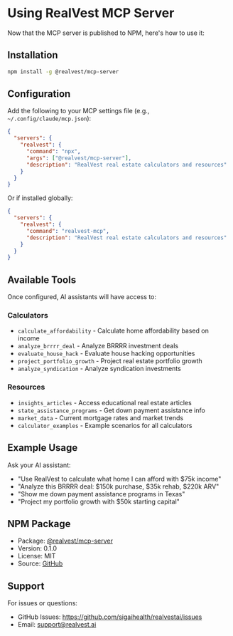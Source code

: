 # Using RealVest MCP Server

Now that the MCP server is published to NPM, here's how to use it:

## Installation

```bash
npm install -g @realvest/mcp-server
```

## Configuration

Add the following to your MCP settings file (e.g., `~/.config/claude/mcp.json`):

```json
{
  "servers": {
    "realvest": {
      "command": "npx",
      "args": ["@realvest/mcp-server"],
      "description": "RealVest real estate calculators and resources"
    }
  }
}
```

Or if installed globally:

```json
{
  "servers": {
    "realvest": {
      "command": "realvest-mcp",
      "description": "RealVest real estate calculators and resources"
    }
  }
}
```

## Available Tools

Once configured, AI assistants will have access to:

### Calculators
- `calculate_affordability` - Calculate home affordability based on income
- `analyze_brrrr_deal` - Analyze BRRRR investment deals
- `evaluate_house_hack` - Evaluate house hacking opportunities
- `project_portfolio_growth` - Project real estate portfolio growth
- `analyze_syndication` - Analyze syndication investments

### Resources
- `insights_articles` - Access educational real estate articles
- `state_assistance_programs` - Get down payment assistance info
- `market_data` - Current mortgage rates and market trends
- `calculator_examples` - Example scenarios for all calculators

## Example Usage

Ask your AI assistant:
- "Use RealVest to calculate what home I can afford with $75k income"
- "Analyze this BRRRR deal: $150k purchase, $35k rehab, $220k ARV"
- "Show me down payment assistance programs in Texas"
- "Project my portfolio growth with $50k starting capital"

## NPM Package

- Package: [@realvest/mcp-server](https://www.npmjs.com/package/@realvest/mcp-server)
- Version: 0.1.0
- License: MIT
- Source: [GitHub](https://github.com/sigaihealth/realvestai/tree/main/mcp-server)

## Support

For issues or questions:
- GitHub Issues: https://github.com/sigaihealth/realvestai/issues
- Email: support@realvest.ai